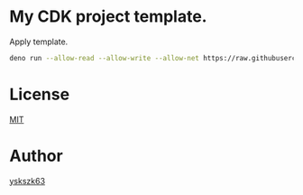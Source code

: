 # My CDK project template.

Apply template.

```sh
deno run --allow-read --allow-write --allow-net https://raw.githubusercontent.com/yskszk63/cdk-template/v0.0.2/apply.ts
```

# License

[MIT](License)

# Author

[yskszk63](https://githbu.com/yskszk63)
